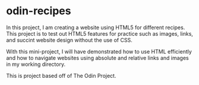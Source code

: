 # odin-recipes

In this project, I am creating a website using HTML5 for different recipes. This project is to test out HTML5 features for practice such as images, links, and succint website design without the use of CSS. 

With this mini-project, I will have demonstrated how to use HTML efficiently and how to navigate websites using absolute and relative links and images in my working directory. 

This is project based off of The Odin Project. 

